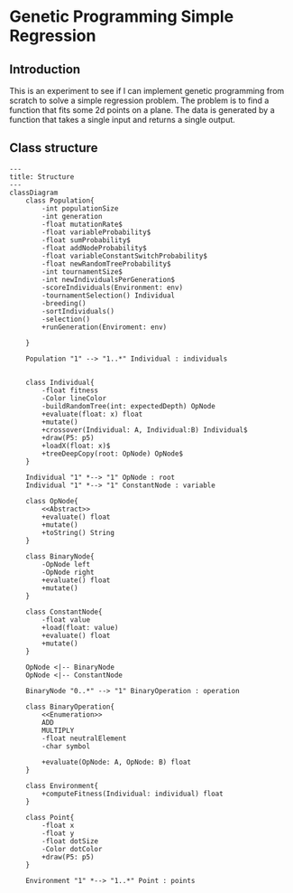 # Genetic Programming Simple Regression

## Introduction

This is an experiment to see if I can implement genetic programming from scratch to solve a simple regression problem. The problem is to find a function that fits some 2d points on a plane. The data is generated by a function that takes a single input and returns a single output.

## Class structure

```mermaid
---
title: Structure
---
classDiagram
    class Population{
        -int populationSize
        -int generation
        -float mutationRate$
        -float variableProbability$
        -float sumProbability$
        -float addNodeProbability$
        -float variableConstantSwitchProbability$
        -float newRandomTreeProbability$
        -int tournamentSize$
        -int newIndividualsPerGeneration$
        -scoreIndividuals(Environment: env)
        -tournamentSelection() Individual
        -breeding()
        -sortIndividuals()
        -selection()
        +runGeneration(Enviroment: env)

    }

    Population "1" --> "1..*" Individual : individuals


    class Individual{
        -float fitness
        -Color lineColor
        -buildRandomTree(int: expectedDepth) OpNode
        +evaluate(float: x) float
        +mutate()
        +crossover(Individual: A, Individual:B) Individual$
        +draw(P5: p5)
        +loadX(float: x)$
        +treeDeepCopy(root: OpNode) OpNode$
    }

    Individual "1" *--> "1" OpNode : root
    Individual "1" *--> "1" ConstantNode : variable

    class OpNode{
        <<Abstract>>
        +evaluate() float
        +mutate()
        +toString() String
    }

    class BinaryNode{
        -OpNode left
        -OpNode right
        +evaluate() float
        +mutate()
    }

    class ConstantNode{
        -float value
        +load(float: value)
        +evaluate() float
        +mutate()
    }

    OpNode <|-- BinaryNode
    OpNode <|-- ConstantNode

    BinaryNode "0..*" --> "1" BinaryOperation : operation

    class BinaryOperation{
        <<Enumeration>>
        ADD
        MULTIPLY
        -float neutralElement
        -char symbol

        +evaluate(OpNode: A, OpNode: B) float
    }

    class Environment{
        +computeFitness(Individual: individual) float
    }

    class Point{
        -float x
        -float y
        -float dotSize
        -Color dotColor
        +draw(P5: p5)
    }

    Environment "1" *--> "1..*" Point : points

```
